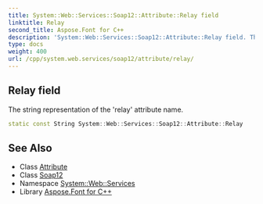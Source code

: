 ```yaml
---
title: System::Web::Services::Soap12::Attribute::Relay field
linktitle: Relay
second_title: Aspose.Font for C++
description: 'System::Web::Services::Soap12::Attribute::Relay field. The string representation of the ''relay'' attribute name in C++.'
type: docs
weight: 400
url: /cpp/system.web.services/soap12/attribute/relay/
---
```

## Relay field


The string representation of the 'relay' attribute name.

```cpp
static const String System::Web::Services::Soap12::Attribute::Relay
```

## See Also

* Class [Attribute](../)
* Class [Soap12](../../)
* Namespace [System::Web::Services](../../../)
* Library [Aspose.Font for C++](../../../../)
